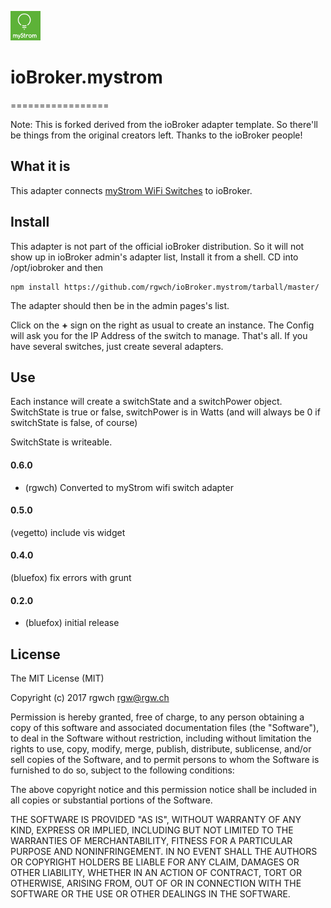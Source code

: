 ![Logo](admin/mystrom.png)

# ioBroker.mystrom
=================


Note: This is forked derived from the ioBroker adapter template. So there'll be things from the original creators left.
Thanks to the ioBroker people!


## What it is

This adapter connects [myStrom WiFi Switches](https://mystrom.ch/wifi-switch) to ioBroker.

## Install

This adapter is not part of the official ioBroker distribution. So it will not show up in ioBroker admin's adapter list,
Install it from a shell. CD into /opt/iobroker and then

    npm install https://github.com/rgwch/ioBroker.mystrom/tarball/master/

The adapter should then be in the admin pages's list.

Click on the **+** sign on the right as usual to create an instance. The Config will ask you for the IP Address of the switch to manage.
That's all. If you have several switches, just create several adapters.

## Use

Each instance will create a switchState and a switchPower object. SwitchState is true or false, switchPower is in Watts 
(and will always be 0 if  switchState is false, of course)

SwitchState is writeable.

#### 0.6.0

* (rgwch) Converted to myStrom wifi switch adapter

#### 0.5.0

(vegetto) include vis widget

#### 0.4.0

(bluefox) fix errors with grunt

#### 0.2.0
* (bluefox) initial release

## License
The MIT License (MIT)

Copyright (c) 2017 rgwch <rgw@rgw.ch>

Permission is hereby granted, free of charge, to any person obtaining a copy
of this software and associated documentation files (the "Software"), to deal
in the Software without restriction, including without limitation the rights
to use, copy, modify, merge, publish, distribute, sublicense, and/or sell
copies of the Software, and to permit persons to whom the Software is
furnished to do so, subject to the following conditions:

The above copyright notice and this permission notice shall be included in
all copies or substantial portions of the Software.

THE SOFTWARE IS PROVIDED "AS IS", WITHOUT WARRANTY OF ANY KIND, EXPRESS OR
IMPLIED, INCLUDING BUT NOT LIMITED TO THE WARRANTIES OF MERCHANTABILITY,
FITNESS FOR A PARTICULAR PURPOSE AND NONINFRINGEMENT. IN NO EVENT SHALL THE
AUTHORS OR COPYRIGHT HOLDERS BE LIABLE FOR ANY CLAIM, DAMAGES OR OTHER
LIABILITY, WHETHER IN AN ACTION OF CONTRACT, TORT OR OTHERWISE, ARISING FROM,
OUT OF OR IN CONNECTION WITH THE SOFTWARE OR THE USE OR OTHER DEALINGS IN
THE SOFTWARE.
